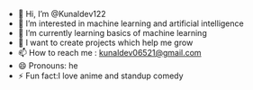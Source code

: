 - 👋 Hi, I’m @Kunaldev122
- 👀 I’m interested in machine learning and artificial intelligence
- 🌱 I’m currently learning basics of machine learning
- 💞️ I want to create projects which help me grow
- 📫 How to reach me : kunaldev06521@gmail.com
- 😄 Pronouns: he
- ⚡ Fun fact:I love anime and standup comedy

<!---
Kunaldev122/Kunaldev122 is a ✨ special ✨ repository because its `README.md` (this file) appears on your GitHub profile.
You can click the Preview link to take a look at your changes.
--->
